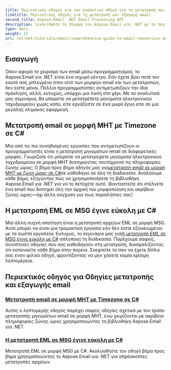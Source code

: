 ```yaml
---
title: Περιεκτικός οδηγός για τον αναλυτικό οδηγό για τη μετατροπή και την εξαγωγή email
linktitle: Περιεκτικός οδηγός για τη μετατροπή και εξαγωγή email
second_title: Aspose.Email .NET Email Processing API
description: Ξεκλειδώστε τη δύναμη του Aspose.Email για .NET με τα περιεκτικά μας σεμινάρια για τον ολοκληρωμένο οδηγό μετατροπής και εξαγωγής email. Μάθετε να μετατρέπετε εύκολα μορφές.
type: docs
weight: 11
url: /el/net/tutorials/email/comprehensive-guide-to-email-conversion-and-export/
---
```

## Εισαγωγή

Όσον αφορά το χειρισμό των email μέσω προγραμματισμού, το Aspose.Email για .NET είναι ένα ισχυρό κέντρο. Εάν έχετε βρει ποτέ τον εαυτό σας μπλεγμένο στον ιστό των μορφών email και των μετατροπών, δεν είστε μόνοι. Πολλοί προγραμματιστές αντιμετωπίζουν την ίδια πρόκληση, αλλά, ευτυχώς, υπάρχει μια λύση στο χέρι. Με τα αναλυτικά μας σεμινάρια, θα μπορείτε να μετατρέπετε μηνύματα ηλεκτρονικού ταχυδρομείου χωρίς κόπο, είτε εργάζεστε σε ένα μικρό έργο είτε σε μια μεγάλης κλίμακας εφαρμογή.

## Μετατροπή email σε μορφή MHT με Timezone σε C#

 Μία από τις πιο συνηθισμένες εργασίες που αντιμετωπίζουν οι προγραμματιστές είναι η μετατροπή μηνυμάτων email σε διαφορετικές μορφές. Γνωρίζατε ότι μπορείτε να μετατρέψετε μηνύματα ηλεκτρονικού ταχυδρομείου σε μορφή MHT διατηρώντας ταυτόχρονα τις πληροφορίες ζώνης ώρας; Ο βήμα προς βήμα οδηγός μας για[μετατροπή email σε μορφή MHT με ζώνη ώρας σε C#](./convert-emails-to-mht-format-with-timezone-in-csharp/)σε καθοδηγεί σε όλη τη διαδικασία. Αναλύουμε κάθε βήμα, εξηγώντας πώς να χρησιμοποιήσετε τη βιβλιοθήκη Aspose.Email για .NET για να το πετύχετε αυτό. Φανταστείτε ότι στέλνετε ένα email που διατηρεί όλη την αρχική του μορφοποίηση και ακρίβεια ζώνης ώρας—όχι άλλη σύγχυση για τους παραλήπτες σας!

## Η μετατροπή EML σε MSG έγινε εύκολη με C#

 Μια άλλη συχνή απαίτηση είναι η μετατροπή αρχείων EML σε μορφή MSG. Αυτό μπορεί να είναι μια τρομακτική εργασία εάν δεν είστε εξοικειωμένοι με τα σωστά εργαλεία. Ευτυχώς, το σεμινάριο μας για[Η μετατροπή EML σε MSG έγινε εύκολη με C#](./eml-to-msg-convert-made-easy-using-csharp/) απλοποιεί τη διαδικασία. Παρέχουμε σαφείς, συνοπτικές οδηγίες που σας καθοδηγούν στη μετατροπή, διασφαλίζοντας ότι κατανοείτε κάθε βήμα στην πορεία. Σκεφτείτε το σαν να έχετε δίπλα σας έναν φιλικό οδηγό, φροντίζοντας να μην χάσετε καμία κρίσιμη λεπτομέρεια. 

## Περιεκτικός οδηγός για Οδηγίες μετατροπής και εξαγωγής email
### [Μετατροπή email σε μορφή MHT με Timezone σε C#](./convert-emails-to-mht-format-with-timezone-in-csharp/)
Αυτός ο λεπτομερής οδηγός παρέχει σαφείς οδηγίες σχετικά με τον τρόπο μετατροπής μηνυμάτων email σε μορφή MHT, ενώ χειρίζονται με ακρίβεια πληροφορίες ζώνης ώρας χρησιμοποιώντας τη βιβλιοθήκη Aspose.Email για .NET.
### [Η μετατροπή EML σε MSG έγινε εύκολη με C#](./eml-to-msg-convert-made-easy-using-csharp/)
Μετατροπή EML σε μορφή MSG με C#. Ακολουθήστε τον οδηγό βήμα προς βήμα χρησιμοποιώντας το Aspose.Email για .NET για απρόσκοπτες μετατροπές αρχείων.